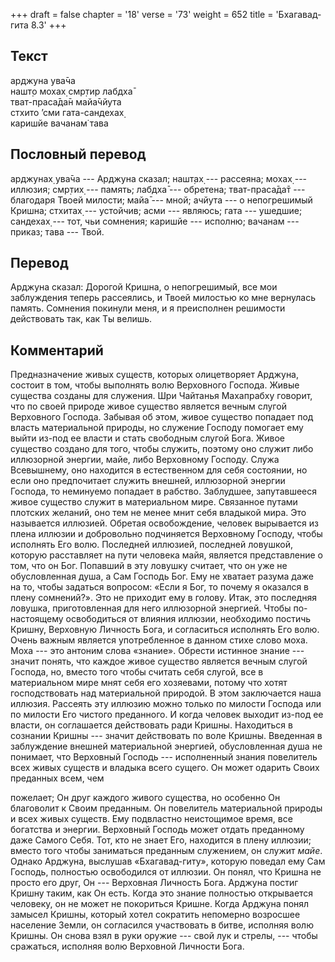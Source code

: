 +++
draft = false
chapter = '18'
verse = '73'
weight = 652
title = 'Бхагавад-гита 8.3'
+++
## Текст

арджуна ува̄ча  
нашт̣о мохах̣ смр̣тир лабдха̄  
тват-праса̄да̄н майа̄чйута  
стхито ’сми гата-сандехах̣  
каришйе вачанам̇ тава

## Пословный перевод

арджунах̣ ува̄ча --- Арджуна сказал; нашт̣ах̣ --- рассеяна; мохах̣ ---
иллюзия; смр̣тих̣ --- память; лабдха̄ --- обретена; тват-праса̄да̄т ---
благодаря Твоей милости; майа̄ --- мной; ачйута --- о непогрешимый
Кришна; стхитах̣ --- устойчив; асми --- являюсь; гата --- ушедшие;
сандехах̣ --- тот, чьи сомнения; каришйе --- исполню; вачанам --- приказ;
тава --- Твой.

## Перевод

Арджуна сказал: Дорогой Кришна, о непогрешимый, все мои заблуждения
теперь рассеялись, и Твоей милостью ко мне вернулась память. Сомнения
покинули меня, и я преисполнен решимости действовать так, как Ты велишь.

## Комментарий

Предназначение живых существ, которых олицетворяет Арджуна, состоит в
том, чтобы выполнять волю Верховного Господа. Живые существа созданы для
служения. Шри Чайтанья Махапрабху говорит, что по своей природе живое
существо является вечным слугой Верховного Господа. Забывая об этом,
живое существо попадает под власть материальной природы, но служение
Господу помогает ему выйти из-под ее власти и стать свободным слугой
Бога. Живое существо создано для того, чтобы служить, поэтому оно служит
либо иллюзорной энергии, майе, либо Верховному Господу. Служа
Всевышнему, оно находится в естественном для себя состоянии, но если оно
предпочитает служить внешней, иллюзорной энергии Господа, то неминуемо
попадает в рабство. Заблудшее, запутавшееся живое существо служит в
материальном мире. Связанное путами плотских желаний, оно тем не менее
мнит себя владыкой мира. Это называется иллюзией. Обретая освобождение,
человек вырывается из плена иллюзии и добровольно подчиняется Верховному
Господу, чтобы исполнять Его волю. Последней иллюзией, последней
ловушкой, которую расставляет на пути человека майя, является
представление о том, что он Бог. Попавший в эту ловушку считает, что он
уже не обусловленная душа, а Сам Господь Бог. Ему не хватает разума даже
на то, чтобы задаться вопросом: «Если я Бог, то почему я оказался в
плену сомнений?». Это не приходит ему в голову. Итак, это последняя
ловушка, приготовленная для него иллюзорной энергией. Чтобы
по-настоящему освободиться от влияния иллюзии, необходимо постичь
Кришну, Верховную Личность Бога, и согласиться исполнять Его волю. Очень
важным является употребленное в данном стихе слово моха. Моха --- это
антоним слова «знание». Обрести истинное знание --- значит понять, что
каждое живое существо является вечным слугой Господа, но, вместо того
чтобы считать себя слугой, все в материальном мире мнят себя его
хозяевами, потому что хотят господствовать над материальной природой. В
этом заключается наша иллюзия. Рассеять эту иллюзию можно только по
милости Господа или по милости Его чистого преданного. И когда человек
выходит из-под ее власти, он соглашается действовать ради Кришны.
Находиться в сознании Кришны --- значит действовать по воле Кришны.
Введенная в заблуждение внешней материальной энергией, обусловленная
душа не понимает, что Верховный Господь --- исполненный знания
повелитель всех живых существ и владыка всего сущего. Он может одарить
Своих преданных всем, чем

пожелает; Он друг каждого живого существа, но особенно Он благоволит к
Своим преданным. Он повелитель материальной природы и всех живых
существ. Ему подвластно неистощимое время, все богатства и энергии.
Верховный Господь может отдать преданному даже Самого Себя. Тот, кто не
знает Его, находится в плену иллюзии; вместо того чтобы заниматься
преданным служением, он служит *майе*. Однако Арджуна, выслушав
«Бхагавад-гиту», которую поведал ему Сам Господь, полностью освободился
от иллюзии. Он понял, что Кришна не просто его друг, Он --- Верховная
Личность Бога. Арджуна постиг Кришну таким, как Он есть. Когда это
знание полностью открывается человеку, он не может не покориться Кришне.
Когда Арджуна понял замысел Кришны, который хотел сократить непомерно
возросшее население Земли, он согласился участвовать в битве, исполняя
волю Кришны. Он снова взял в руки оружие --- свой лук и стрелы, ---
чтобы сражаться, исполняя волю Верховной Личности Бога.
